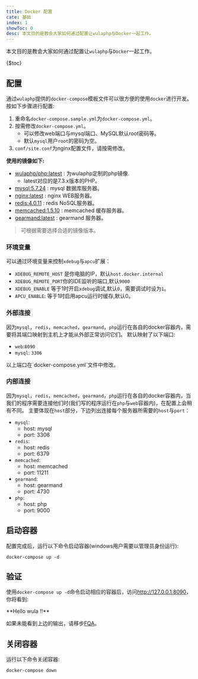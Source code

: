 ```yaml
---
title: Docker 配置
cate: 基础
index: 1
showToc: 0
desc: 本文目的是教会大家如何通过配置让wulaphp与Docker一起工作。
---
```


本文目的是教会大家如何通过配置让`wulaphp`与`Docker`一起工作。

{$toc}

## 配置

通过`wulaphp`提供的`docker-compose`模板文件可以很方便的使用`docker`进行开发。按如下步骤进行配置:

1. 重命名`docker-compose.sample.yml`为`docker-compose.yml`。
2. 按需修改`docker-compose.yml`。
   * 可以修改web端口与mysql端口、MySQL默认root密码等。
   * 默认`mysql`用户`root`的密码为空。
3. `conf/site.conf`为nginx配置文件，请按需修改。

**使用的镜像如下:**

* [wulaphp/php:latest](https://hub.docker.com/r/wulaphp/php/) : 为wulaphp定制的php镜像.
  * latest对应的是7.3.x版本的PHP。
* [mysql:5.7.24](https://hub.docker.com/_/mysql/) : mysql 数据库服务器。
* [nginx:latest](https://hub.docker.com/_/nginx/) : nginx WEB服务器。
* [redis:4.0.11](https://hub.docker.com/_/redis/) : redis NoSQL服务器。
* [memcached:1.5.10](https://hub.docker.com/_/memcached/) : memcached 缓存服务器。
* [gearmand:latest](https://hub.docker.com/r/artefactual/gearmand/) : gearmand 服务器。

> 可根据需要选择合适的镜像版本。

### 环境变量

可以通过环境变量来控制`xdebug`与`apcu`扩展：

* `XDEBUG_REMOTE_HOST` 是你电脑的IP，默认`host.docker.internal`
* `XDEBUG_REMOTE_PORT`你的IDE监听的端口,默认`9000`
* `XDEBUG_ENABLE` 等于1时开启`xdebug`调试,默认`0`，需要调试时设为`1`。
* `APCU_ENABLE`: 等于1时启用apcu运行时缓存,默认0。

### 外部连接

因为`mysql`，`redis`，`memcached`，`gearmand`，`php`运行在各自的docker容器内，需要将其端口映射到主机上才能从外部正常访问它们。
默认映射了以下端口:

* `web`:`8090`
* `mysql`: `3306`

<p class="tip" markdown=1>以上端口在`docker-compose.yml`文件中修改。</p>

### 内部连接

因为`mysql`，`redis`，`memcached`，`gearmand`，`php`运行在各自的docker容器内，当我们的程序需要连接他们时(我们写的程序运行在`php`与`web`容器内)，在配置上会稍有不同。
主要体现在`host`部分，下边列出连接每个服务器所需要的`host`与`port`：

* `mysql`:
  * host: mysql
  * port: 3306
* `redis`:
  * host: redis
  * port: 6379
* `memcached`:
  * host: memcached
  * port: 11211
* `gearmand`:
  * host: gearmand
  * port: 4730
* `php`:
  * host: php
  * port: 9000

## 启动容器

配置完成后，运行以下命令启动容器(windows用户需要以管理员身份运行):

`docker-compose up -d`

## 验证

使用`docker-compose up -d`命令启动相应的容器后，访问<a href="http://127.0.0.1:8090" target="_blank">http://127.0.0.1:8090</a>，你将看到:

<p class="success" markdown=1>
**Hello wula !!**
</p>

如果未能看到上边的输出，请移步[FQA](../fqa.md#install)。

## 关闭容器

运行以下命令关闭容器:

`docker-compose down`

